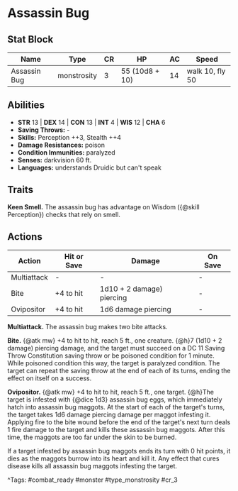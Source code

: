 # Assassin Bug

## Stat Block

| Name | Type | CR | HP | AC | Speed |
|------|------|----|----|----|-------|
| Assassin Bug | monstrosity | 3 | 55 (10d8 + 10) | 14 | walk 10, fly 50 |

## Abilities

- **STR** 13 | **DEX** 14 | **CON** 13 | **INT** 4 | **WIS** 12 | **CHA** 6
- **Saving Throws:** -  
- **Skills:** Perception ++3, Stealth ++4  
- **Damage Resistances:** poison  
- **Condition Immunities:** paralyzed  
- **Senses:** darkvision 60 ft.  
- **Languages:** understands Druidic but can't speak

## Traits

**Keen Smell.** The assassin bug has advantage on Wisdom ({@skill Perception}) checks that rely on smell.


## Actions

| Action | Hit or Save | Damage | On Save |
|--------|--------------|--------|----------|
| Multiattack | - | - | - |
| Bite | +4 to hit | 1d10 + 2 damage) piercing | - |
| Ovipositor | +4 to hit | 1d6 damage piercing | - |

**Multiattack.** The assassin bug makes two bite attacks.

**Bite.** {@atk mw} +4 to hit to hit, reach 5 ft., one creature. {@h}7 (1d10 + 2 damage) piercing damage, and the target must succeed on a DC 11 Saving Throw Constitution saving throw or be poisoned condition for 1 minute. While poisoned condition this way, the target is paralyzed condition. The target can repeat the saving throw at the end of each of its turns, ending the effect on itself on a success.

**Ovipositor.** {@atk mw} +4 to hit to hit, reach 5 ft., one target. {@h}The target is infested with {@dice 1d3} assassin bug eggs, which immediately hatch into assassin bug maggots. At the start of each of the target's turns, the target takes 1d6 damage piercing damage per maggot infesting it. Applying fire to the bite wound before the end of the target's next turn deals 1 fire damage to the target and kills these assassin bug maggots. After this time, the maggots are too far under the skin to be burned.

If a target infested by assassin bug maggots ends its turn with 0 hit points, it dies as the maggots burrow into its heart and kill it. Any effect that cures disease kills all assassin bug maggots infesting the target.


^Tags: #combat_ready #monster #type_monstrosity #cr_3